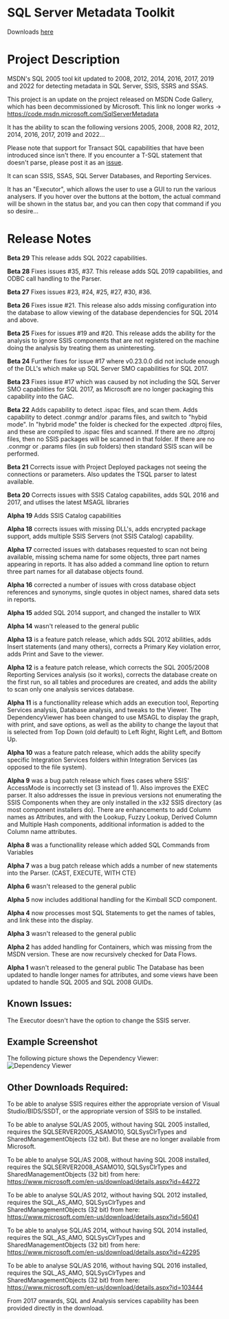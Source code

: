 # SQL Server Metadata Toolkit

Downloads [here](https://github.com/keif888/SQLServerMetadata/releases) 

# Project Description

MSDN's SQL 2005 tool kit updated to 2008, 2012, 2014, 2016, 2017, 2019 and 2022 for detecting metadata in SQL Server, SSIS, SSRS and SSAS.

This project is an update on the project released on MSDN Code Gallery, which has been decommissioned by Microsoft. This link no longer works -> https://code.msdn.microsoft.com/SqlServerMetadata

It has the ability to scan the following versions 2005, 2008, 2008 R2, 2012, 2014, 2016, 2017, 2019 and 2022...

Please note that support for Transact SQL capabilities that have been introduced since isn't there.  If you encounter a T-SQL statement that doesn't parse, please post it as an [issue](https://github.com/keif888/SQLServerMetadata/issues).

It can scan SSIS, SSAS, SQL Server Databases, and Reporting Services.

It has an "Executor", which allows the user to use a GUI to run the various analysers.  If you hover over the buttons at the bottom, the actual command will be shown in the status bar, and you can then copy that command if you so desire...

# Release Notes

**Beta 29** This release adds SQL 2022 capabilities.

**Beta 28** Fixes issues #35, #37. This release adds SQL 2019 capabilities, and ODBC call handling to the Parser.

**Beta 27** Fixes issues #23, #24, #25, #27, #30, #36.

**Beta 26** Fixes issue #21. This release also adds missing configuration into the database to allow viewing of the database dependencies for SQL 2014 and above.

**Beta 25** Fixes for issues #19 and #20. This release adds the ability for the analysis to ignore SSIS components that are not registered on the machine doing the analysis by treating them as uninteresting.

**Beta 24** Further fixes for issue #17 where v0.23.0.0 did not include enough of the DLL's which make up SQL Server SMO capabilities for SQL 2017.

**Beta 23** Fixes issue #17 which was caused by not including the SQL Server SMO capabilities for SQL 2017, as Microsoft are no longer packaging this capability into the GAC.

**Beta 22** Adds capability to detect .ispac files, and scan them.  Adds capability to detect .conmgr and/or .params files, and switch to "hybid mode".  In "hybrid mode" the folder is checked for the expected .dtproj files, and these are compiled to .ispac files and scanned.  If there are no .dtproj files, then no SSIS packages will be scanned in that folder.  If there are no .conmgr or .params files (in sub folders) then standard SSIS scan will be performed.

**Beta 21** Corrects issue with Project Deployed packages not seeing the connections or parameters.  Also updates the TSQL parser to latest available.

**Beta 20** Corrects issues with SSIS Catalog capabilites, adds SQL 2016 and 2017, and utlises the latest MSAGL libraries

**Alpha 19** Adds SSIS Catalog capabilities

**Alpha 18** corrects issues with missing DLL's, adds encrypted package support, adds multiple SSIS Servers (not SSIS Catalog) capability.

**Alpha 17** corrected issues with databases requested to scan not being available, missing schema name for some objects, three part names appearing in reports.  It has also added a command line option to return three part names for all database objects found.

**Alpha 16** corrected a number of issues with cross database object references and synonyms, single quotes in object names, shared data sets in reports.

**Alpha 15** added SQL 2014 support, and changed the installer to WIX

**Alpha 14** wasn't released to the general public

**Alpha 13** is a feature patch release, which adds SQL 2012 abilities, adds Insert statements (and many others), corrects a Primary Key violation error, adds Print and Save to the viewer.

**Alpha 12** is a feature patch release, which corrects the SQL 2005/2008 Reporting Services analysis (so it works), corrects the database create on the first run, so all tables and procedures are created, and adds the ability to scan only one analysis services database.

**Alpha 11** is a functionallity release which adds an execution tool, Reporting Services analysis, Database analysis, and tweaks to the Viewer.
The DependencyViewer has been changed to use MSAGL to display the graph, with print, and save options, as well as the ability to change the layout that is selected from Top Down (old default) to Left Right, Right Left, and Bottom Up.

**Alpha 10** was a feature patch release, which adds the ability specify specific Integration Services folders within Integration Services (as opposed to the file system).

**Alpha 9** was a bug patch release which fixes cases where SSIS' AccessMode is incorrectly set (3 instead of 1).  Also improves the EXEC parser.  It also addresses the issue in previous versions not enumerating the SSIS Components when they are only installed in the x32 SSIS directory (as most component installers do).
There are enhancements to add Column names as Attributes, and with the Lookup, Fuzzy Lookup, Derived Column and Multiple Hash components, additional information is added to the Column name attributes.

**Alpha 8** was a functionallity release which added SQL Commands from Variables

**Alpha 7** was a bug patch release which adds a number of new statements into the Parser.  (CAST, EXECUTE, WITH CTE)

**Alpha 6** wasn't released to the general public

**Alpha 5** now includes additional handling for the Kimball SCD component.

**Alpha 4** now processes most SQL Statements to get the names of tables, and link these into the display.

**Alpha 3** wasn't released to the general public

**Alpha 2** has added handling for Containers, which was missing from the MSDN version.  These are now recursively checked for Data Flows.

**Alpha 1** wasn't released to the general public
The Database has been updated to handle longer names for attributes, and some views have been updated to handle SQL 2005 and SQL 2008 GUIDs.


## Known Issues:
The Executor doesn't have the option to change the SSIS server.

## Example Screenshot
The following picture shows the Dependency Viewer:
![Dependency Viewer](https://github.com/keif888/SQLServerMetadata/blob/master/WikiImages/Home_DepViewer.PNG)

## Other Downloads Required:
To be able to analyse SSIS requires either the appropriate version of Visual Studio/BIDS/SSDT, or the appropriate version of SSIS to be installed.

To be able to analyse SQL/AS 2005, without having SQL 2005 installed, requires the SQLSERVER2005_ASAMO10, SQLSysClrTypes and SharedManagementObjects (32 bit).  But these are no longer available from Microsoft.

To be able to analyse SQL/AS 2008, without having SQL 2008 installed, requires the SQLSERVER2008_ASAMO10, SQLSysClrTypes and SharedManagementObjects (32 bit) from here: https://www.microsoft.com/en-us/download/details.aspx?id=44272

To be able to analyse SQL/AS 2012, without having SQL 2012 installed, requires the SQL_AS_AMO, SQLSysClrTypes and SharedManagementObjects (32 bit) from here: https://www.microsoft.com/en-us/download/details.aspx?id=56041

To be able to analyse SQL/AS 2014, without having SQL 2014 installed, requires the SQL_AS_AMO, SQLSysClrTypes and SharedManagementObjects (32 bit) from here: https://www.microsoft.com/en-us/download/details.aspx?id=42295

To be able to analyse SQL/AS 2016, without having SQL 2016 installed, requires the SQL_AS_AMO, SQLSysClrTypes and SharedManagementObjects (32 bit) from here: https://www.microsoft.com/en-us/download/details.aspx?id=103444

From 2017 onwards, SQL and Analysis services capability has been provided directly in the download.
